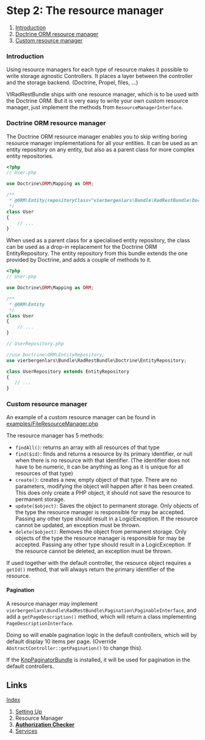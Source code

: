 Step 2: The resource manager
============================

1. [Introduction](#introduction)
2. [Doctrine ORM resource manager](#doctrine-orm-resource-manager)
3. [Custom resource manager](#custom-resource-manager)

### Introduction

Using resource managers for each type of resource makes it possible to write storage agnostic Controllers.
It places a layer between the controller and the storage backend. (Doctrine, Propel, files, ...)

VlRadRestBundle ships with one resource manager, which is to be used with the Doctrine ORM.
But it is very easy to write your own custom resource manager, just implement the methods from `ResourceManagerInterface`.

### Doctrine ORM resource manager

The Doctrine ORM resource manager enables you to skip writing boring resource manager implementations for all your entities.
It can be used as an entity repository on any entity, but also as a parent class for more complex entity repositories.

```php
<?php
// User.php

use Doctrine\ORM\Mapping as ORM;

/**
 * @ORM\Entity(repositoryClass="vierbergenlars\Bundle\RadRestBundle\Doctrine\EntityRepository")
 */
class User
{
    // ...
}
```

When used as a parent class for a specialised entity repository, the class can be used as a drop-in replacement for the Doctrine ORM EntityRepository.
The entity repository from this bundle extends the one provided by Doctrine, and adds a couple of methods to it.

```php
<?php
// User.php

use Doctrine\ORM\Mapping as ORM;

/**
 * @ORM\Entity
 */
class User
{
    // ...
}

// UserRepository.php

//use Doctrine\ORM\EntityRepository;
use vierbergenlars\Bundle\RadRestBundle\Doctrine\EntityRepository;

class UserRepository extends EntityRepository
{
   // ...
}
```

### Custom resource manager

An example of a custom resource manager can be found in [examples/FileResourceManager.php](./examples/FileResourceManager.php)

The resource manager has 5 methods:

 * `findAll()`: returns an array with all resources of that type
 * `find($id)`: finds and returns a resource by its primary identifier, or null when there is no resource with that identifier. (The identifier does not have to be numeric, it can be anything as long as it is unique for all resources of that type)
 * `create()`: creates a new, empty object of that type. There are no parameters, modifying the object will happen after it has been created. This does only create a PHP object, it should not save the resource to permanent storage.
 * `update($object)`: Saves the object to permanent storage. Only objects of the type the resource manager is responsible for may be accepted. Passing any other type should result in a LogicException. If the resource cannot be updated, an exception must be thrown.
 * `delete($object)`: Removes the object from permanent storage.  Only objects of the type the resource manager is responsible for may be accepted. Passing any other type should result in a LogicException. If the resource cannot be deleted, an exception must be thrown.

If used together with the default controller, the resource object requires a `getId()` method, that will always return the primary identifier of the resource.

#### Pagination

A resource manager may implement `vierbergenlars\Bundle\RadRestBundle\Pagination\PaginableInterface`,
and add a `getPageDescription()` method, which will return a class implementing `PageDescriptionInterface`.

Doing so will enable pagination logic in the default controllers, which will by default display 10 items per page. (Override `AbstractController::getPagination()` to change this).

If the [KnpPaginatorBundle](https://github.com/KnpLabs/KnpPaginatorBundle) is installed, it will be used for pagination in the default controllers.

## Links

[Index](index.md)

1. [Setting Up](1-setting_up.md)
2. Resource Manager
3. **[Authorization Checker](3-authorization_checker.md)**
4. [Services](4-services.md)
